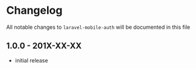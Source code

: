# Changelog

All notable changes to `laravel-mobile-auth` will be documented in this file

## 1.0.0 - 201X-XX-XX

- initial release
